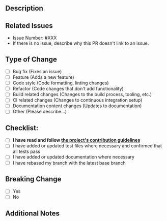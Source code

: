 ## Description

<!-- Add a clear and concise description of the changes you are proposing below. -->


## Related Issues

- Issue Number: #XXX
- If there is no issue, describe why this PR doesn't link to an issue.

## Type of Change

- [ ] Bug fix (Fixes an issue)
- [ ] Feature (Adds a new feature)
- [ ] Code style (Code formatting, linting changes)
- [ ] Refactor (Code changes that don't add functionality)
- [ ] Build related changes (Changes to the build process, tooling, etc.)
- [ ] CI related changes (Changes to continuous integration setup)
- [ ] Documentation content changes (Updates to documentation)
- [ ] Other (Please describe...)

## Checklist:

- [ ] **I have read and follow [the project's contribution guidelines](https://github.com/itsmeid/release-example-002/blob/main/CONTRIBUTING.md)**
- [ ] I have added or updated test files where necessary and confirmed that all tests pass
- [ ] I have added or updated documentation where necessary
- [ ] I have rebased my branch with the latest base branch

## Breaking Change

- [ ] Yes
- [ ] No

<!-- If Yes, please describe the impact and the details -->


## Additional Notes

<!-- Add any additional notes or context that the reviewer should be aware of. -->


